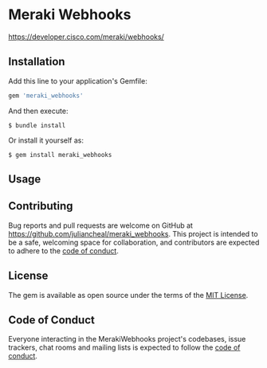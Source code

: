 # Meraki Webhooks

https://developer.cisco.com/meraki/webhooks/

## Installation

Add this line to your application's Gemfile:

```ruby
gem 'meraki_webhooks'
```

And then execute:

    $ bundle install

Or install it yourself as:

    $ gem install meraki_webhooks

## Usage


## Contributing

Bug reports and pull requests are welcome on GitHub at https://github.com/juliancheal/meraki_webhooks. This project is intended to be a safe, welcoming space for collaboration, and contributors are expected to adhere to the [code of conduct](https://github.com/juliancheal/meraki_webhooks/blob/master/CODE_OF_CONDUCT.md).

## License

The gem is available as open source under the terms of the [MIT License](https://opensource.org/licenses/MIT).

## Code of Conduct

Everyone interacting in the MerakiWebhooks project's codebases, issue trackers, chat rooms and mailing lists is expected to follow the [code of conduct](https://github.com/juliancheal/meraki_webhooks/blob/master/CODE_OF_CONDUCT.md).
